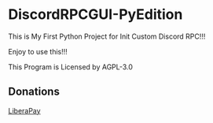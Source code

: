 # DiscordRPCGUI-PyEdition
This is My First Python Project for Init Custom Discord RPC!!!

Enjoy to use this!!!

This Program is Licensed by AGPL-3.0

## Donations

[LiberaPay](https://liberapay.com/RikkoMatsumatoOfficial/donate)
